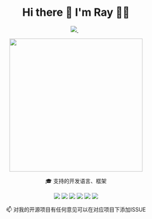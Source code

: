 
<h1 align='center'>
  Hi there 👋 I'm Ray 👨‍💻
</h1>

<p align='center'>
  
  <a href="mailto:ray-jin@outlook.com">
    <img src="https://img.shields.io/badge/OutLook-0078D4?style=for-the-badge&logo=microsoftoutlook&logoColor=white" />        
  </a>&nbsp;&nbsp;
  
</p>

<p align='center'>
  <a href="#"><img src="https://github-readme-stats.vercel.app/api?username=RayJinStudio&show_icons=true&count_private=true&theme=dark" width="350"></a>
</p>

<p align='center'>
  🎓 支持的开发语言、框架<br/><br/>
  <img src="https://img.shields.io/badge/Python-3776AB?style=for-the-badge&logo=python&logoColor=white" />
  <img src="https://img.shields.io/badge/C-A8B9CC?style=for-the-badge&logo=c&logoColor=white" />
  <img src="https://img.shields.io/badge/C++-00599C?style=for-the-badge&logo=cplusplus&logoColor=white" />
  <img src="https://img.shields.io/badge/Java-00ADD8?style=for-the-badge&logo=java&logoColor=white" />
  <img src="https://img.shields.io/badge/PyTorch-EE4C2C?style=for-the-badge&logo=PyTorch&logoColor=white" />
  <img src="https://img.shields.io/badge/ONNX-005CED?style=for-the-badge&logo=onnx&logoColor=white" />
</p>


<p align='center'>
  📫 对我的开源项目有任何意见可以在对应项目下添加ISSUE
</p>

